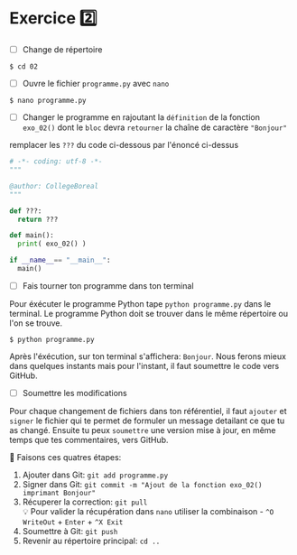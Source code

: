 # Exercice :two:

- [ ] Change de répertoire

```
$ cd 02
```

- [ ] Ouvre le fichier `programme.py` avec `nano`


```
$ nano programme.py
```

- [ ] Changer le programme en rajoutant la `définition` de la fonction `exo_02()` dont le `bloc` devra `retourner` la chaîne de caractère `"Bonjour"`

remplacer les `???` du code ci-dessous par l'énoncé ci-dessus

```python
# -*- coding: utf-8 -*-
"""

@author: CollegeBoreal
"""

def ???:
  return ???

def main():
  print( exo_02() )

if __name__== "__main__":
  main()
```

- [ ] Fais tourner ton programme dans ton terminal

Pour éxécuter le programme Python tape `python programme.py` dans le terminal. Le programme Python doit se trouver dans le même répertoire ou l'on se trouve.

```
$ python programme.py
```

Après l'éxécution, sur ton terminal s'affichera: `Bonjour`. Nous ferons mieux dans quelques instants mais pour l'instant, il faut soumettre le code vers GitHub. 


- [ ] Soumettre les modifications

Pour chaque changement de fichiers dans ton référentiel, il faut  `ajouter` et `signer` le fichier qui te permet de formuler un message detailant ce que tu as changé. Ensuite tu peux `soumettre` une version mise à jour, en même temps que tes commentaires, vers GitHub. 

:round_pushpin: Faisons ces quatres étapes:

1. Ajouter dans Git: `git add programme.py`
2. Signer dans Git: `git commit -m "Ajout de la fonction exo_02() imprimant Bonjour"`
3. Récuperer la correction: `git pull`      
         :bulb: Pour valider la récupération dans `nano` utiliser la combinaison - `^O WriteOut` + `Enter` + `^X Exit`
3. Soumettre à Git: `git push`
4. Revenir au répertoire principal: `cd ..`
